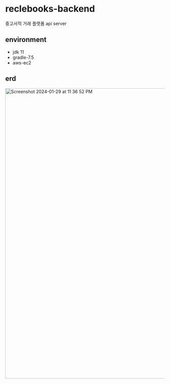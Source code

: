 # reclebooks-backend

중고서적 거래 플랫폼 api server

## environment
* jdk 11
* gradle-7.5
* aws-ec2

## erd
<img width="917" alt="Screenshot 2024-01-29 at 11 36 52 PM" src="https://github.com/yeongsang2/reclebooks/assets/77261327/76370a35-26ae-4edb-8201-9e3fdf4e765e">
